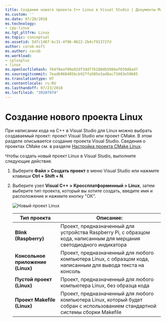 ```yaml
---
title: Создание нового проекта C++ Linux в Visual Studio | Документы Майкрософт
ms.custom: ''
ms.date: 07/20/2018
ms.technology:
- cpp-linux
ms.tgt_pltfrm: Linux
ms.topic: conceptual
ms.assetid: 5d7c1d67-bc31-4f96-8622-2b4cf91372fd
author: corob-msft
ms.author: corob
ms.workload:
- cplusplus
- linux
ms.openlocfilehash: f64f8eaf09e92df3dd776180db5904af039d6ad7
ms.sourcegitcommit: 7eadb968405bcb92ffa505e3ad8ac73483e59685
ms.translationtype: HT
ms.contentlocale: ru-RU
ms.lasthandoff: 07/23/2018
ms.locfileid: "39207974"
---
```

# <a name="create-a-new-linux-project"></a>Создание нового проекта Linux
При написании кода на C++ в Visual Studio для Linux можно выбрать создаваемый проект: проект Visual Studio или проект CMake. В этом разделе описывается создание проекта Visual Studio. Сведения о проектах CMake см. в разделе [Настройка проекта CMake Linux](cmake-linux-project.md).

Чтобы создать новый проект Linux в Visual Studio, выполните следующие действия.

1. Выберите **Файл > Создать проект** в меню Visual Studio или нажмите клавиши **Ctrl + Shift + N**.
1. Выберите узел **Visual C++ > Кроссплатформенный > Linux**, затем выберите тип проекта, который вы хотите создать, введите имя и расположение и нажмите кнопку "ОК".

   ![Новый проект Linux](media/newproject.png)

   | Тип проекта | Описание:
   | ------------ | ---
   | **Blink (Raspberry)**           | Проект, предназначенный для устройства Raspberry Pi, с образцом кода, написанным для мерцания светодиодного индикатора
   | **Консольное приложение (Linux)** | Проект, предназначенный для любого компьютера Linux, с образцом кода, написанным для вывода текста на консоль
   | **Пустой проект (Linux)**       | Проект, предназначенный для любого компьютера Linux, без образца кода
   | **Проект Makefile (Linux)**    | Проект, предназначенный для любого компьютера Linux, который будет собран с использованием стандартной системы сборки Makefile

